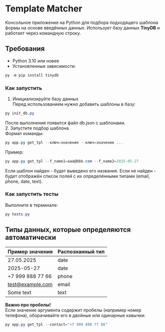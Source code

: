 # Template Matcher

Консольное приложение на Python для подбора подходящего шаблона формы на основе введённых данных. Использует базу данных **TinyDB** и работает через командную строку.
## Требования

- Python 3.10 или новее
- Установленные зависимости:

```powershell
py -m pip install tinydb
```
### Как запустить
1. Инициализируйте базу данных  
Перед использованием нужно добавить шаблоны в базу:
```powershell
py init_db.py
```
После выполнения появится файл db.json с шаблонами.  
2. Запустите подбор шаблона  
Формат команды:
```powershell
py app.py get_tpl --ключ=значение --ключ=значение ...
```
Пример:
```powershell
py app.py get_tpl --f_name1=aaa@bbb.com --f_name2=2025-05-27
```
Если шаблон найден - будет выведено его название.
Если не найден - будет отображён список полей с их определёнными типами (email, phone, date, text).
### Как запустить тесты
Выполните в терминале:
```powershell
py tests.py
```
## Типы данных, которые определяются автоматически

| Пример значения  | Распознанный тип |
|------------------|------------------|
| 27.05.2025       | date             |
| 2025-05-27       | date             |
| +7 999 888 77 66 | phone            |
| test@example.com | email            |
| Some text        | text             |

**Важно про пробелы!**  
Если значение аргумента содержит пробелы (например номер телефона), оборачивайте его в двойные или одинарные кавычки:

```powershell
py app.py get_tpl --contact="+7 999 888 77 66"
```
